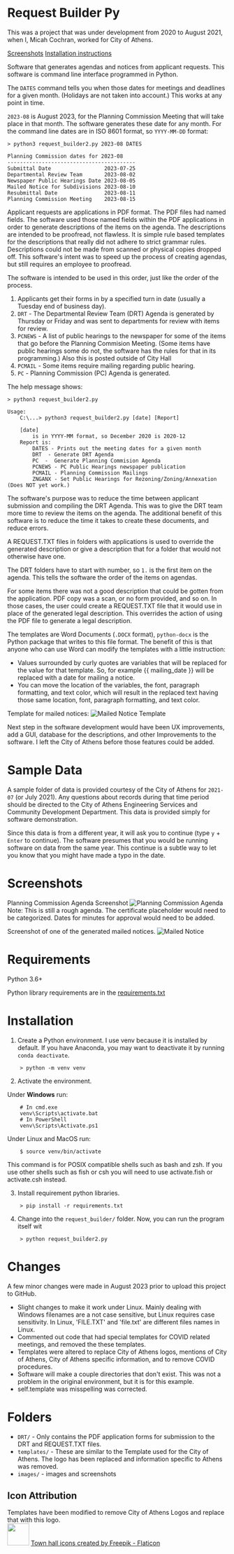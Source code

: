 # Request Builder Py

This was a project that was under development from 2020 to August 2021, when I, Micah Cochran, worked for City of Athens.

[Screenshots](#Screenshots)
[Installation instructions](#Installation)

Software that generates agendas and notices from applicant requests.  This software is command line interface programmed in Python.

The `DATES` command tells you when those dates for meetings and deadlines for a given month. (Holidays are not taken into account.)  This works at any point in time.

`2023-08` is August 2023, for the Planning Commission Meeting that will take place in that month.  The software generates these date for any month.  For the command line dates are in ISO 8601 format, so `YYYY-MM-DD` format:

```
> python3 request_builder2.py 2023-08 DATES

Planning Commission dates for 2023-08
-----------------------------------------
Submittal Date                 2023-07-25
Departmental Review Team       2023-08-02
Newspaper Public Hearings Date 2023-08-05
Mailed Notice for Subdivisions 2023-08-10
Resubmittal Date               2023-08-11
Planning Commission Meeting    2023-08-15

```

Applicant requests are applications in PDF format.  The PDF files had named fields.  The software used those named fields within the PDF applications in order to generate descriptions of the items on the agenda. The descriptions are intended to be proofread, not flawless.  It is simple rule based templates for the descriptions that really did not adhere to strict grammar rules.  Descriptions could not be made from scanned or physical copies dropped off.  This software's intent was to speed up the process of creating agendas, but still requires an employee to proofread. 

The software is intended to be used in this order, just like the order of the process.
1. Applicants get their forms in by a specified turn in date (usually a Tuesday end of business day).
2. `DRT` - The Departmental Review Team (DRT) Agenda is generated by Thursday or Friday and was sent to departments for review with items for review.
3. `PCNEWS` - A list of public hearings to the newspaper for some of the items that go before the Planning Commision Meeting. (Some items have public hearings some do not, the software has the rules for that in its programming.)  Also this is posted outside of City Hall
4. `PCMAIL` - Some items require mailing regarding public hearing.
5. `PC` - Planning Commission (PC) Agenda is generated.

The help message shows:
```
> python3 request_builder2.py

Usage:
    C:\...> python3 request_builder2.py [date] [Report]

    [date]
        is in YYYY-MM format, so December 2020 is 2020-12
    Report is: 
        DATES - Prints out the meeting dates for a given month
        DRT  - Generate DRT Agenda
        PC  -  Generate Planning Commision Agenda
        PCNEWS - PC Public Hearings newspaper publication
        PCMAIL - Planning Commission Mailings
        ZNGANX - Set Public Hearings for Rezoning/Zoning/Annexation (Does NOT yet work.)
```

The software's purpose was to reduce the time between applicant submission and compiling the DRT Agenda.  This was to give the DRT team more time to review the items on the agenda.  The additional benefit of this software is to reduce the time it takes to create these documents, and reduce errors.

A REQUEST.TXT files in folders with applications is used to override the generated description or give a description that for a folder that would not otherwise have one.

The DRT folders have to start with number, so `1.` is the first item on the agenda.  This tells the software the order of the items on agendas.

For some items there was not a good description that could be gotten from the application.  PDF copy was a scan, or no form provided, and so on.  In those cases, the user could create a REQUEST.TXT file that it would use in place of the generated legal description. This overrides the action of using the PDF file to generate a legal description.

The templates are Word Documents (`.DOCX` format),  `python-docx` is the Python package that writes to this file format.  The benefit of this is that anyone who can use Word can modify the templates with a little instruction:

* Values surrounded by curly quotes are variables that will be replaced for the value for that template. So, for example {{ mailing_date }} will be replaced with a date for mailing a notice.
* You can move the location of the variables, the font, paragraph formatting, and text color, which will result in the replaced text having those same location, font, paragraph formatting, and text color.

Template for mailed notices:
![](images/PC_mailed_notice_template.webp "Mailed Notice Template")

Next step in the software development would have been UX improvements, add a GUI, database for the descriptions, and other Improvements to the software.  I left the City of Athens before those features could be added.

# Sample Data

A sample folder of data is provided courtesy of the City of Athens for `2021-07` (or July 2021).  Any questions about records during that time period should be directed to the City of Athens Engineering Services and Community Development Department.  This data is provided simply for software demonstration.

Since this data is from a different year, it will ask you to continue (type `y` + `Enter` to continue).  The software presumes that you would be running software on data from the same year.  This continue is a subtle way to let you know that you might have made a typo in the date.

# Screenshots

Planning Commission Agenda Screenshot
![](images/PC_Agenda.webp "Planning Commission Agenda")
Note: This is still a rough agenda.  The certificate placeholder would need to be categorized.  Dates for minutes for approval would need to be added.

Screenshot of one of the generated mailed notices.
![](images/PC_mailed_notice.webp "Mailed Notice")



# Requirements
Python 3.6+

Python library requirements are in the [requirements.txt](requirements.txt)

# Installation
1. Create a Python environment.  I use venv because it is installed by default.  If you have Anaconda, you may want to deactivate it by running `conda deactivate`.

```
    > python -m venv venv
```

2. Activate the environment.

Under **Windows** run:
```
    # In cmd.exe
    venv\Scripts\activate.bat
    # In PowerShell
    venv\Scripts\Activate.ps1
```

Under Linux and MacOS run:
```
    $ source venv/bin/activate
```
This command is for POSIX compatible shells such as bash and zsh.  If you use other shells such as fish or csh you will need to use activate.fish or activate.csh instead.

3. Install requirement python libraries.
```
    > pip install -r requirements.txt
```

4. Change into the `request_builder/` folder.  Now, you can run the program itself wit
```
    > python request_builder2.py
```
# Changes

A few minor changes were made in August 2023 prior to upload this project to GitHub.

* Slight changes to make it work under Linux.   Mainly dealing with Windows filenames are a not case sensitive, but Linux requires case sensitivity.  In Linux, 'FILE.TXT' and 'file.txt' are different files names in Linux.
* Commented out code that had special templates for COVID related meetings, and removed the these templates.
* Templates were altered to replace City of Athens logos, mentions of City of Athens, City of Athens specific information, and to remove COVID procedures.
* Software will make a couple directories that don't exist.  This was not a problem in the original environment, but it is for this example.
* self.template was misspelling was corrected.

# Folders

* `DRT/` - Only contains the PDF application forms for submission to the DRT and REQUEST.TXT files.
* `templates/` - These are similar to the Template used for the City of Athens.  The logo has been replaced and information specific to Athens was removed.
* `images/` - images and screenshots

## Icon Attribution

Templates have been modified to remove City of Athens Logos and replace that with this logo.\
<img src="images/town-hall.png" width="50"> [Town hall icons created by Freepik - Flaticon](https://www.flaticon.com/free-icons/town-hall)


